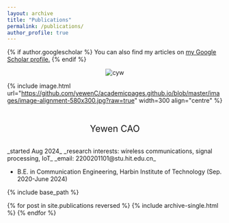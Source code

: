 ```yaml
---
layout: archive
title: "Publications"
permalink: /publications/
author_profile: true
---
```


{% if author.googlescholar %}
  You can also find my articles on <u><a href="{{author.googlescholar}}">my Google Scholar profile</a>.</u>
{% endif %}

<div align=center>
  
  ![cyw](https://github.com/yewenC/academicpages.github.io/blob/master/images/image-alignment-580x300.jpg?raw=true)

</div>

{% include image.html url="https://github.com/yewenC/academicpages.github.io/blob/master/images/image-alignment-580x300.jpg?raw=true" width=300 align="centre" %}


<br>
<p align="center">
  <span style="font-size: 1.5em;">Yewen CAO</span>
</p >
<br>
_started Aug 2024_  
_research interests: wireless communications, signal processing, IoT_  
_email: 2200201101@stu.hit.edu.cn_  

- B.E. in Communication Engineering, Harbin Institute of Technology (Sep. 2020-June 2024)

{% include base_path %}

{% for post in site.publications reversed %}
  {% include archive-single.html %}
{% endfor %}
